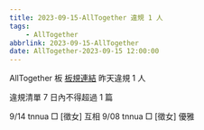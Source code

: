 ```yaml
---
title: 2023-09-15-AllTogether 違規 1 人
tags:
    - AllTogether
abbrlink: 2023-09-15-AllTogether
date: AllTogether-2023-09-15 12:00:00
---
```

AllTogether 板 [板規連結](https://www.ptt.cc/bbs/AllTogether/M.1643211430.A.5FB.html)
昨天違規 1 人
<!-- more -->

違規清單
7 日內不得超過 1 篇

9/14 tnnua □ [徵女] 互相
9/08 tnnua □ [徵女] 優雅